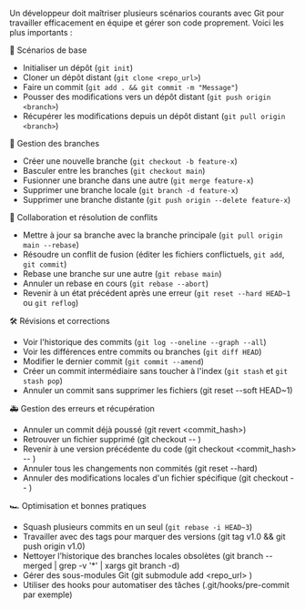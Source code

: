 Un développeur doit maîtriser plusieurs scénarios courants avec Git pour
travailler efficacement en équipe et gérer son code proprement. Voici les plus importants :

📌 Scénarios de base

- Initialiser un dépôt (`git init`)
- Cloner un dépôt distant (`git clone <repo_url>`)
- Faire un commit (`git add . && git commit -m "Message"`)
- Pousser des modifications vers un dépôt distant (`git push origin <branch>`)
- Récupérer les modifications depuis un dépôt distant
  (`git pull origin <branch>`)

🔄 Gestion des branches

- Créer une nouvelle branche (`git checkout -b feature-x`)
- Basculer entre les branches (`git checkout main`)
- Fusionner une branche dans une autre (`git merge feature-x`)
- Supprimer une branche locale (`git branch -d feature-x`)
- Supprimer une branche distante (`git push origin --delete feature-x`)

🤝 Collaboration et résolution de conflits

- Mettre à jour sa branche avec la branche principale
  (`git pull origin main --rebase`)
- Résoudre un conflit de fusion (éditer les fichiers conflictuels, `git add`,
  `git commit`)
- Rebase une branche sur une autre (`git rebase main`)
- Annuler un rebase en cours (`git rebase --abort`)
- Revenir à un état précédent après une erreur (`git reset --hard HEAD~1` ou
  `git reflog`)

🛠 Révisions et corrections

- Voir l'historique des commits (`git log --oneline --graph --all`)
- Voir les différences entre commits ou branches (`git diff HEAD`)
- Modifier le dernier commit (`git commit --amend`)
- Créer un commit intermédiaire sans toucher à l'index (`git stash` et
  `git stash pop`)
- Annuler un commit sans supprimer les fichiers (git reset --soft HEAD~1)

🚑 Gestion des erreurs et récupération

- Annuler un commit déjà poussé (git revert <commit_hash>)
- Retrouver un fichier supprimé (git checkout -- <file>)
- Revenir à une version précédente du code (git checkout <commit_hash> --
  <file>)
- Annuler tous les changements non commités (git reset --hard)
- Annuler des modifications locales d'un fichier spécifique (git checkout --
  <file>)

🏎 Optimisation et bonnes pratiques

- Squash plusieurs commits en un seul (`git rebase -i HEAD~3`)
- Travailler avec des tags pour marquer des versions (git tag v1.0 && git push
  origin v1.0)
- Nettoyer l’historique des branches locales obsolètes (git branch --merged |
  grep -v '\*' | xargs git branch -d)
- Gérer des sous-modules Git (git submodule add <repo_url> <path>)
- Utiliser des hooks pour automatiser des tâches (.git/hooks/pre-commit par
  exemple)
